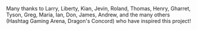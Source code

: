 Many thanks to Larry, Liberty, Kian, Jevin, Roland, Thomas, Henry, Gharret, Tyson, Greg, Maria, Ian, Don, James, Andrew, and the many others (Hashtag Gaming Arena, Dragon's Concord) who have inspired this project!
